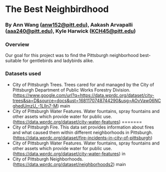 # The Best Neighbirdhood
### By Ann Wang (anw152@pitt.edu), Aakash Arvapalli (aaa240@pitt.edu), Kyle Harwick (KCH45@pitt.edu)
### Overview 
Our goal for this project was to find the Pittsburgh neighborhood best-suitable for gentlebirds and ladybirds alike. 
### Datasets used
- City of Pittsburgh Trees. Trees cared for and managed by the City of Pittsburgh Department of Public Works Forestry Division. (https://www.google.com/url?q=https://data.wprdc.org/dataset/city-trees&sa=D&source=docs&ust=1681170748744290&usg=AOvVaw06NCghedUmzU_-1LIln7-M)
 main
- City of Pittsburgh Water Features. Water fountains, spray fountains and other assets which provide water for public use.
(https://data.wprdc.org/dataset/city-water-features)
=======
- City of Pittsburgh Fire. This data set provides information about fires and what caused them within different neighborhoods in Pittsburgh. (https://data.wprdc.org/dataset/fire-incidents-in-city-of-pittsburgh)
- City of Pittsburgh Water Features. Water fountains, spray fountains and other assets which provide water for public use. (https://data.wprdc.org/dataset/city-water-features) in 
- City of Pittsburgh Neighborhoods. (https://data.wprdc.org/dataset/neighborhoods2)
 main
